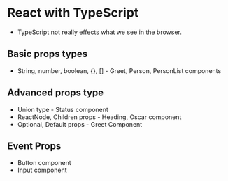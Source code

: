 # React with TypeScript

-   TypeScript not really effects what we see in the browser.

## Basic props types

-   String, number, boolean, {}, [] - Greet, Person, PersonList components

## Advanced props type

-   Union type - Status component
-   ReactNode, Children props - Heading, Oscar component
-   Optional, Default props - Greet Component

## Event Props

-   Button component
-   Input component
